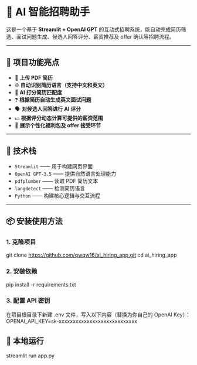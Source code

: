 # 🤖 AI 智能招聘助手

这是一个基于 **Streamlit + OpenAI GPT** 的互动式招聘系统，能自动完成简历筛选、面试问题生成、候选人回答评分、薪资推荐及 offer 确认等招聘流程。

---

## 🌟 项目功能亮点

- 📄 **上传 PDF 简历**
- 🌐 **自动识别简历语言（支持中文和英文）**
- 🧠 **AI 打分简历匹配度**
- ❓ **根据简历自动生成英文面试问题**
- 🗣️ **对候选人回答进行 AI 评分**
- 💵 **根据评分动态计算可提供的薪资范围**
- 🎁 **展示个性化福利包及 offer 接受环节**

---

## 🧰 技术栈

- `Streamlit` —— 用于构建网页界面
- `OpenAI GPT-3.5` —— 提供自然语言处理能力
- `pdfplumber` —— 读取 PDF 简历文本
- `langdetect` —— 检测简历语言
- `Python` —— 构建核心逻辑与交互流程

---

## 📦 安装使用方法

### 1. 克隆项目
git clone https://github.com/qwqw16/ai_hiring_app.git
cd ai_hiring_app

### 2. 安装依赖
pip install -r requirements.txt

### 3. 配置 API 密钥
在项目根目录下新建 .env 文件，写入以下内容（替换为你自己的 OpenAI Key）：
OPENAI_API_KEY=sk-xxxxxxxxxxxxxxxxxxxxxxxxxxxx

## 🚀 本地运行
streamlit run app.py




